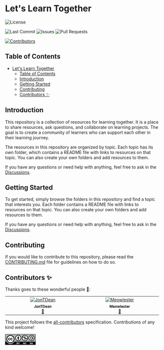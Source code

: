 # Let's Learn Together

![License](https://img.shields.io/badge/license-CC%20BY--NC--SA%204.0-blue.svg)


![Last Commit](https://img.shields.io/github/last-commit/JonTDean/dev/LetsLearnTogether.svg)
![Issues](https://img.shields.io/github/issues/JonTDean/dev/LetsLearnTogether.svg)
![Pull Requests](https://img.shields.io/github/issues-pr/JonTDean/dev/LetsLearnTogether.svg)

[![Contributors](https://img.shields.io/badge/all_contributors-1-orange.svg?style=flat-square)](#contributors-)


## Table of Contents

- [Let's Learn Together](#lets-learn-together)
	- [Table of Contents](#table-of-contents)
	- [Introduction](#introduction)
	- [Getting Started](#getting-started)
	- [Contributing](#contributing)
	- [Contributors ✨](#contributors-)

## Introduction

This repository is a collection of resources for learning together. It is a place to share resources, ask questions, and collaborate on learning projects. The goal is to create a community of learners who can support each other in their learning journey.

The resources in this repository are organized by topic. Each topic has its own folder, which contains a README file with links to resources on that topic. You can also create your own folders and add resources to them.

If you have any questions or need help with anything, feel free to ask in the [Discussions]().

## Getting Started

To get started, simply browse the folders in this repository and find a topic that interests you. Each folder contains a README file with links to resources on that topic. You can also create your own folders and add resources to them.

If you have any questions or need help with anything, feel free to ask in the [Discussions]().

## Contributing

If you would like to contribute to this repository, please read the [CONTRIBUTING.md]() file for guidelines on how to do so.

## Contributors ✨

Thanks goes to these wonderful people 🚧:

<!-- ALL-CONTRIBUTORS-LIST:START - Do not remove or modify this section -->
<!-- prettier-ignore-start -->
<!-- markdownlint-disable -->
<table>
  <tbody>
    <tr>
      <td align="center" valign="top" width="14.28%"><a href="https://github.com/JonTDean"><img src="https://avatars.githubusercontent.com/u/32342753?v=4?s=100" width="100px;" alt="JonTDean"/><br /><sub><b>JonTDean</b></sub></a><br /><a href="#projectManagement-JonTDean" title="Project Management">📆</a></td>
      <td align="center" valign="top" width="14.28%"><a href="https://github.com/Meowlester"><img src="https://avatars.githubusercontent.com/u/137238814?v=4?s=100" width="100px;" alt="Meowlester"/><br /><sub><b>Meowlester</b></sub></a><br /><a href="#projectManagement-Meowlester" title="Project Management">📆</a></td>
    </tr>
  </tbody>
</table>

<!-- markdownlint-restore -->
<!-- prettier-ignore-end -->

<!-- ALL-CONTRIBUTORS-LIST:END -->

This project follows the [all-contributors](https://github.com/all-contributors/all-contributors) specification. Contributions of any kind welcome!

![CC BY-NC-SA 4.0](/media/images/logos/cc-nc-sa-logo.png)